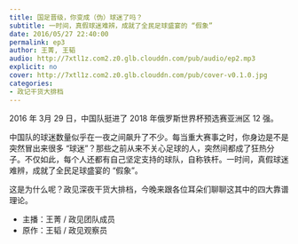 ```yaml
---
title: 国足晋级，你变成（伪）球迷了吗？
subtitle: 一时间，真假球迷难辨，成就了全民足球盛宴的 “假象”
date: 2016/05/27 22:40:00
permalink: ep3
author: 王菁, 王韬
audio: http://7xtl1z.com2.z0.glb.clouddn.com/pub/audio/ep2.mp3
explicit: no
cover: http://7xtl1z.com2.z0.glb.clouddn.com/pub/cover-v0.1.0.jpg
categories:
- 政记干货大排档
---
```

2016 年 3月 29 日，中国队挺进了 2018 年俄罗斯世界杯预选赛亚洲区 12 强。

中国队的球迷数量似乎在一夜之间飙升了不少。每当重大赛事之时，你身边是不是突然冒出来很多 “球迷”？那些之前从来不关心足球的人，突然间都成了狂热分子。不仅如此，每个人还都有自己坚定支持的球队，自称铁杆。一时间，真假球迷难辨，成就了全民足球盛宴的 “假象”。

这是为什么呢？政见深夜干货大排档，今晚来跟各位耳朵们聊聊这其中的四大靠谱理论。

- 主播：王菁 / 政见团队成员
- 原作：王韬 / 政见观察员
